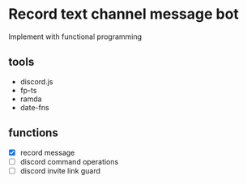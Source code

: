 # Record text channel message bot

Implement with functional programming

## tools
- discord.js
- fp-ts
- ramda
- date-fns


## functions
- [X] record message
- [ ] discord command operations
- [ ] discord invite link guard